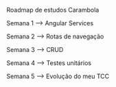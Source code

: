 Roadmap de estudos Carambola

Semana 1 --> Angular Services 

Semana 2 --> Rotas de navegação

Semana 3 --> CRUD

Semana 4 --> Testes unitários

Semana 5 --> Evolução do meu TCC
